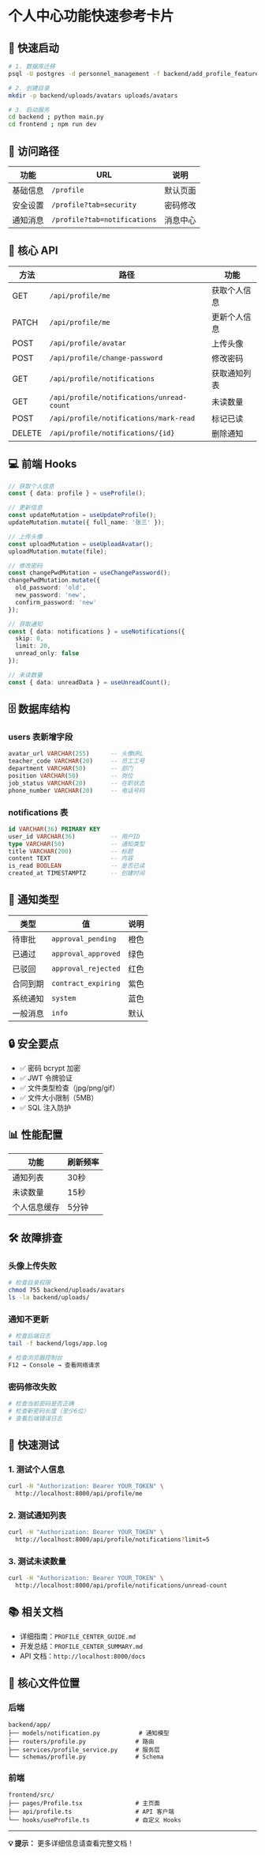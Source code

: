 # 个人中心功能快速参考卡片

## 🚀 快速启动

```bash
# 1. 数据库迁移
psql -U postgres -d personnel_management -f backend/add_profile_features.sql

# 2. 创建目录
mkdir -p backend/uploads/avatars uploads/avatars

# 3. 启动服务
cd backend ; python main.py
cd frontend ; npm run dev
```

## 📍 访问路径

| 功能 | URL | 说明 |
|------|-----|------|
| 基础信息 | `/profile` | 默认页面 |
| 安全设置 | `/profile?tab=security` | 密码修改 |
| 通知消息 | `/profile?tab=notifications` | 消息中心 |

## 🔌 核心 API

| 方法 | 路径 | 功能 |
|------|------|------|
| GET | `/api/profile/me` | 获取个人信息 |
| PATCH | `/api/profile/me` | 更新个人信息 |
| POST | `/api/profile/avatar` | 上传头像 |
| POST | `/api/profile/change-password` | 修改密码 |
| GET | `/api/profile/notifications` | 获取通知列表 |
| GET | `/api/profile/notifications/unread-count` | 未读数量 |
| POST | `/api/profile/notifications/mark-read` | 标记已读 |
| DELETE | `/api/profile/notifications/{id}` | 删除通知 |

## 💻 前端 Hooks

```typescript
// 获取个人信息
const { data: profile } = useProfile();

// 更新信息
const updateMutation = useUpdateProfile();
updateMutation.mutate({ full_name: '张三' });

// 上传头像
const uploadMutation = useUploadAvatar();
uploadMutation.mutate(file);

// 修改密码
const changePwdMutation = useChangePassword();
changePwdMutation.mutate({
  old_password: 'old',
  new_password: 'new',
  confirm_password: 'new'
});

// 获取通知
const { data: notifications } = useNotifications({
  skip: 0,
  limit: 20,
  unread_only: false
});

// 未读数量
const { data: unreadData } = useUnreadCount();
```

## 🗄️ 数据库结构

### users 表新增字段
```sql
avatar_url VARCHAR(255)      -- 头像URL
teacher_code VARCHAR(20)     -- 员工工号
department VARCHAR(50)       -- 部门
position VARCHAR(50)         -- 岗位
job_status VARCHAR(20)       -- 在职状态
phone_number VARCHAR(20)     -- 电话号码
```

### notifications 表
```sql
id VARCHAR(36) PRIMARY KEY
user_id VARCHAR(36)          -- 用户ID
type VARCHAR(50)             -- 通知类型
title VARCHAR(200)           -- 标题
content TEXT                 -- 内容
is_read BOOLEAN              -- 是否已读
created_at TIMESTAMPTZ       -- 创建时间
```

## 🎨 通知类型

| 类型 | 值 | 说明 |
|------|-----|------|
| 待审批 | `approval_pending` | 橙色 |
| 已通过 | `approval_approved` | 绿色 |
| 已驳回 | `approval_rejected` | 红色 |
| 合同到期 | `contract_expiring` | 紫色 |
| 系统通知 | `system` | 蓝色 |
| 一般消息 | `info` | 默认 |

## 🔒 安全要点

- ✅ 密码 bcrypt 加密
- ✅ JWT 令牌验证
- ✅ 文件类型检查（jpg/png/gif）
- ✅ 文件大小限制（5MB）
- ✅ SQL 注入防护

## 📊 性能配置

| 功能 | 刷新频率 |
|------|----------|
| 通知列表 | 30秒 |
| 未读数量 | 15秒 |
| 个人信息缓存 | 5分钟 |

## 🛠️ 故障排查

### 头像上传失败
```bash
# 检查目录权限
chmod 755 backend/uploads/avatars
ls -la backend/uploads/
```

### 通知不更新
```bash
# 检查后端日志
tail -f backend/logs/app.log

# 检查浏览器控制台
F12 → Console → 查看网络请求
```

### 密码修改失败
```bash
# 检查当前密码是否正确
# 检查新密码长度（至少6位）
# 查看后端错误日志
```

## 📝 快速测试

### 1. 测试个人信息
```bash
curl -H "Authorization: Bearer YOUR_TOKEN" \
  http://localhost:8000/api/profile/me
```

### 2. 测试通知列表
```bash
curl -H "Authorization: Bearer YOUR_TOKEN" \
  http://localhost:8000/api/profile/notifications?limit=5
```

### 3. 测试未读数量
```bash
curl -H "Authorization: Bearer YOUR_TOKEN" \
  http://localhost:8000/api/profile/notifications/unread-count
```

## 📚 相关文档

- 详细指南：`PROFILE_CENTER_GUIDE.md`
- 开发总结：`PROFILE_CENTER_SUMMARY.md`
- API 文档：`http://localhost:8000/docs`

## 🎯 核心文件位置

### 后端
```
backend/app/
├── models/notification.py           # 通知模型
├── routers/profile.py              # 路由
├── services/profile_service.py     # 服务层
└── schemas/profile.py              # Schema
```

### 前端
```
frontend/src/
├── pages/Profile.tsx               # 主页面
├── api/profile.ts                  # API 客户端
└── hooks/useProfile.ts             # 自定义 Hooks
```

---

**💡 提示：** 更多详细信息请查看完整文档！

